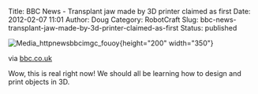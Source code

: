 Title: BBC News - Transplant jaw made by 3D printer claimed as first
Date: 2012-02-07 11:01
Author: Doug
Category: RobotCraft
Slug: bbc-news-transplant-jaw-made-by-3d-printer-claimed-as-first
Status: published

![Media_httpnewsbbcimgc_fouoy](http://getfile6.posterous.com/getfile/files.posterous.com/littleideas/jGwBucpsdbhwfvtkzrohkeGEGwDiCdjaDlwjviwoqAfakaforuBIEnygcDss/media_httpnewsbbcimgc_fouoy.jpg.scaled500.jpg){height="200" width="350"}

via [bbc.co.uk](http://www.bbc.co.uk/news/technology-16907104)

Wow, this is real right now! We should all be learning how to design and print objects in 3D.
